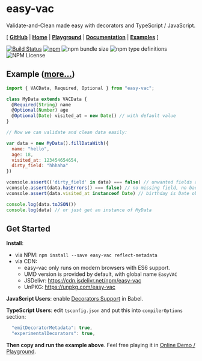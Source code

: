 # easy-vac

Validate-and-Clean made easy with decorators and TypeScript / JavaScript.

[
  **[GitHub](https://github.com/lyonbot/easy-vac)** | 
  **[Home](https://lyonbot.github.io/easy-vac/)** | 
  **[Playground](https://lyonbot.github.io/easy-vac/#playground)** | 
  **[Documentation](https://github.com/lyonbot/easy-vac/wiki)** |
  **[Examples](https://lyonbot.github.io/easy-vac/#examples)**
]

[![Build Status](https://travis-ci.org/lyonbot/easy-vac.svg?branch=master)](https://travis-ci.org/lyonbot/easy-vac)
[![npm](https://img.shields.io/npm/v/easy-vac.svg)](https://www.npmjs.com/package/easy-vac)
![npm bundle size](https://img.shields.io/bundlephobia/minzip/easy-vac.svg)
![npm type definitions](https://img.shields.io/npm/types/easy-vac.svg)
![NPM License](https://img.shields.io/npm/l/easy-vac.svg)

## Example ([more...](https://lyonbot.github.io/easy-vac/#examples))

```javascript
import { VACData, Required, Optional } from "easy-vac";

class MyData extends VACData {
  @Required(String) name
  @Optional(Number) age
  @Optional(Date) visited_at = new Date() // with default value
}

// Now we can validate and clean data easily:

var data = new MyData().fillDataWith({
  name: "hello",
  age: 18,
  visited_at: 123454654654,
  dirty_field: "hhhaha"
})

vconsole.assert(('dirty_field' in data) === false) // unwanted fields are excluded
vconsole.assert(data.hasErrors() === false) // no missing field, no bad input
vconsole.assert(data.visited_at instanceof Date) // birthday is Date object now

console.log(data.toJSON())
console.log(data) // or just get an instance of MyData
```

## Get Started

**Install**: 

- via NPM: `npm install --save easy-vac reflect-metadata`
- via CDN:
  - easy-vac only runs on modern browsers with ES6 support.
  - UMD version is provided by default, with global name `EasyVAC`
  - JSDelivr: <https://cdn.jsdelivr.net/npm/easy-vac>
  - UnPKG: <https://unpkg.com/easy-vac>

**JavaScript Users**: enable [Decorators Support](https://babeljs.io/docs/en/babel-plugin-proposal-decorators) in Babel.

**TypeScript Users**: edit `tsconfig.json` and put this into `compilerOptions` section:

```js
  "emitDecoratorMetadata": true,
  "experimentalDecorators": true,
```

**Then copy and run the example above**. Feel free playing it in [Online Demo / Playground](https://lyonbot.github.io/easy-vac/).